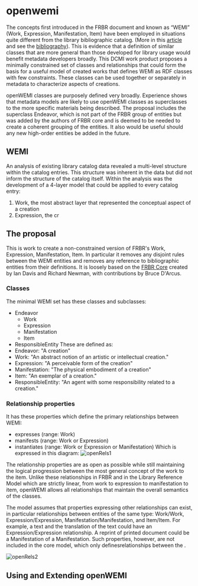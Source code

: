 # openwemi

The concepts first introduced in the FRBR document and known as “WEMI” (Work, Expression, Manifestation, Item) have been employed in situations quite different from the library bibliographic catalog. (More in this [article](https://journal.code4lib.org/articles/16491) and see the [bibliography](bibliography.md)). This is evidence that a definition of similar classes that are more general than those developed for library usage would benefit metadata developers broadly. This DCMI work product proposes a minimally constrained set of classes and relationships that could form the basis for a useful model of created works that defines WEMI as RDF classes with few constraints. These classes can be used together or separately in metadata to characterize aspects of creations. 

openWEMI classes are purposely defined very broadly. Experience shows that metadata models are likely to use openWEMI classes as superclasses to the more specific materials being described. The proposal includes the superclass Endeavor, which is not part of the FRBR group of entities but was added by the authors of FRBR core and is deemed to be needed to create a coherent grouping of the entities. It also would be useful should any new high-order entities be added in the future. 

## WEMI
An analysis of existing library catalog data revealed a multi-level structure within the catalog entries. This structure was inherent in the data but did not inform the structure of the catalog itself. Within the analysis was the development of a 4-layer model that could be applied to every catalog entry:
1. Work, the most abstract layer that represented the conceptual aspect of a creation
2. Expression, the cr

## The proposal

This is work to create a non-constrained version of FRBR's Work, Expression, Manifestation, Item. In particular it removes any disjoint rules between the WEMI entities and removes any reference to bibliographic entities from their definitions. It is loosely based on the [FRBR Core](http://purl.org/vocab/frbr/core) created by Ian Davis and Richard Newman, with contributions by Bruce D'Arcus. 
### Classes
The minimal WEMI set has these classes and subclasses:
* Endeavor
  * Work
  * Expression
  * Manifestation
  * Item
* ResponsibleEntity
These are defined as:
* Endeavor: "A creation"
* Work: "An abstract notion of an artistic or intellectual creation."
* Expression: "A perceivable form of the creation"
* Manifestation: "The physical embodiment of a creation"
* Item: "An exemplar of a creation."
* ResponsibleEntity: "An agent with some responsibility related to a creation."
### Relationship properties
It has these properties which define the primary relationships between WEMI:
  * expresses (range: Work)
  * manifests (range: Work or Expression)
  * instantiates (range: Work or Expression or Manifestation)
Which is expressed in this diagram:
![openRels1](https://user-images.githubusercontent.com/1564129/233729616-fa92d8c1-322a-4b6d-9ec9-ad532a209f6d.jpg)

The relationship properties are as open as possible while still maintaining the logical progression between the most general concept of the work to the item. Unlike these relationships in FRBR and in the Library Reference Model which are strictly linear, from work to expression to manifestation to item, openWEMI allows all relationships that maintain the overall semantics of the classes.

The model assumes that properties expressing other relationships can exist, in particular relationships between entities of the same type: Work/Work, Expression/Expression, Manifestation/Manifestation, and Item/Item. For example, a text and the translation of the text could have an Expression/Expression relationship. A reprint of printed document could be a Manifestation of a Manifestation. Such properties, however, are not included in the core model, which only definesrelationships between the .

![openRels2](https://user-images.githubusercontent.com/1564129/231845216-bc842bb0-de35-4778-8066-32947af26781.jpg)

## Using and Extending openWEMI



